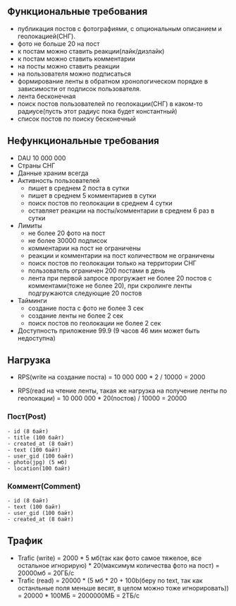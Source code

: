 ## Функциональные требования
- публикация постов с фотографиями, с опциональным описанием и геолокацией(СНГ).
- фото не больше 20 на пост
- к постам можно ставить реакции(лайк/дизлайк)
- к постам можно ставить комментарии
- на посты можно ставить реакции
- на пользователя можно подписаться
- формирование ленты в обратном хронологическом порядке в зависимости от подписок пользователя.
- лента бесконечная
- поиск постов пользователей по геолокации(СНГ) в каком-то радиусе(пусть этот радиус пока будет константный)
- список постов по поиску бесконечный

## Нефункциональные требования
- DAU 10 000 000
- Страны СНГ
- Данные храним всегда
- Активность пользователей
    - пишет в среднем 2 поста в сутки
    - пишет в среднем 5 комментариев в сутки
    - поиск постов по геолокации в среднем 4 сутки
    - оставляет реакции на посты/комментарии в среднем 6 раз в сутки
- Лимиты
    - не более 20 фото на пост
    - не более 30000 подписок
    - комментарии на пост не ограничены
    - реакции и комментарии на пост количеством не ограничены
    - поиск постов по геолокации только на территории СНГ
    - пользователь ограничен 200 постами в день
    - лента при первой запросе прогружает не более 20 постов с комментами(тоже не более 20), при скролинге ленты подгружаются следующие 20 постов
- Тайминги
    - создание поста с фото не более 3 сек
    - создание ленты не более 2 сек
    - поиск постов по геолокации не более 2 сек
- Доступность приложение 99.9 (9 часов 46 мин может быть недоступна)

## Нагрузка
  - RPS(write на создание поста) = 10 000 000 * 2 / 10000 = 2000
  
  - RPS(read на чтение ленты, такая же нагрузка на получение ленты по геолокации) = 10 000 000 * 20(постов) / 10000 = 20000
   
  ### Пост(Post)
    - id (8 байт)
    - title (100 байт)
    - created_at (8 байт)
    - text (100 байт)
    - user_gid (100 байт)
    - photo(jpg) (5 мб)
    - location(100 байт)

  ### Коммент(Comment)
    - id (8 байт)
    - text (100 байт)
    - user_gid (100 байт)
    - created_at (8 байт)

## Трафик
  - Trafic (write) = 2000 * 5 мб(так как фото самое тяжелое, все остальное игнорирую) * 20(максимум количества фото на пост) = 20000мб = 20ГБ/с
  - Trafic (read) = 20000 * (5 мб * 20 + 100b(беру по text, так как останльные поля меньше весят, в целом можно тоже игнорировать)) = 20000 * 100МБ = 2000000МБ = 2ТБ/с
